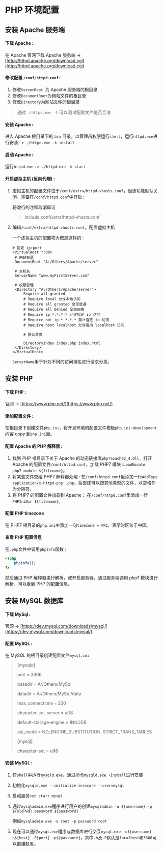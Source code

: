 # PHP 环境配置

## 安装 Apache 服务端

#### 下载 Apache :

在 Apache 官网下载 Apache 服务端 -> [http://httpd.apache.org/download.cgi](http://httpd.apache.org/download.cgi)



#### 修改配置 `/conf/httpd.conf`:

1. 修改`ServerRoot `为 Apache 服务端的根目录
2. 修改`DocumentRoot`为网站文件的根目录
3. 修改`Directory`为网站文件的根目录

> 通过 `./httpd.exe -t` 可以测试配置文件是否合法



#### 安装 Apache :

进入 Apache 根目录下的 `bin` 目录，以管理员权限运行`shell`，运行`httpd.exe`进行安装 : `> ./httpd.exe -k install`



#### 启动 Apache :

运行`httpd.exe` : `> ./httpd.exe -k start`



#### 开启虚拟主机 (反向代理) :

1. 虚拟主机的配置文件位于`/conf/extra/httpd-vhosts.conf`，但该功能默认关闭，需要在`/conf/httpd.conf`中开启 :

   将改行的注释取消即可

   > Include conf/extra/httpd-vhosts.conf

2. 编辑`/conf/extra/httpd-vhosts.conf`，配置虚拟主机

   一个虚拟主机的配置项大概是这样的 :
   
   ```config
   # 指定 ip:port
   <VirtualHost *:80>
   	# 网站目录
   	DocumentRoot "A:/Others/Apache/server"
   
   	# 主机名
   	ServerName "www.myFirstServer.com"
   
   	# 权限管理
   	<Directory "A:/Others/Apache/server">
   		Require all granted
   		# Require local 允许本地访问
   		# Require all granted 全部放通
   		# Require all Denied 全部拒绝
   		# Require ip *.*.*.* 允许指定 ip 访问
   		# Require not ip *.*.*.* 禁止指定 ip 访问
   		# Require host localhost 允许使用 localhost 访问
   
   		# 默认首页
   		
   		DirectoryIndex index.php index.html
   	</Directory>
   </VirtualHost>
   ```
   
   `ServerName`用于针对不同的访问域名进行请求分发。





## 安装 PHP

#### 下载 PHP : 

官网 -> [https://www.php.net/](https://www.php.net/)



#### 添加配置文件 :

在根目录下创建文件`php.ini`，将开发环境的配置文件模板`php.ini-development`内容 copy 到`php.ini`里。



#### 配置 Apache 的 PHP 解释器 :

1. 找到 PHP 根目录下关于 Apache 的动态链接库`php7apache2_4.dll`，打开 Apache 的配置文件`/conf/httpd.conf`，加载 PHP7 模块 :`LoadModule php7_module ${filename}`。
2. 将某些文件交给 PHP7 解释器处理 : 在`/conf/httpd.conf`里添加一行`AddType application/x-httpd-php .php`，后面还可以跟其他类型的文件，以空格作为分隔符。
3. 将 PHP7 的配置文件加载到 Apache： 在`/conf/httpd.conf`里添加一行`PHPIniDir ${filename}`。



#### 配置 PHP timezone

在 PHP7 根目录的`php.ini`中添加一句`timezone = PRC`，表示时区位于中国。



#### 查看 PHP 配置信息

在`.php`文件中调用`phpinfo`函数 :

```php
<?php
    phpinfo();
?>
```

然后通过 PHP 解释器进行解析，或开启服务器，通过服务端调用 php7 模块进行解析，可以看到 PHP 的配置信息。





## 安装 MySQL 数据库

#### 下载 MySql :

官网 -> [https://dev.mysql.com/downloads/mysql/](https://dev.mysql.com/downloads/mysql/)



#### 配置 MySQL :

在 MySQL 的根目录创建配置文件`mysql.ini`

>[mysqld]
>
>port = 3306
>
>basedir = A:/Others/MySql
>
>datadir = A:/Others/MySql/data
>
>max_connections = 200
>
>character-set-server = utf8
>
>default-storage-engine = INNODB
>
>sql_mode = NO_ENGINE_SUBSTITUTION, STRICT_TRANS_TABLES
>
>[mysql]
>
>character-set = utf8



#### 安装 MySQL :

1. 在`shell`中运行`mysqld.exe`，通过命令`mysqld.exe -install`进行安装

2. 初始化`mysqld.exe --initialize-insecure --user=mysql`

3. 启动服务`net start mysql`

4. 通过`mysqladmin.exe`程序进行用户的创建`mysqladmin -u ${username} -p ${oldPwd} password ${password}`

   例如`mysqladmin.exe -u root -p password root`

5. 现在可以通过`mysql.exe`程序与数据库进行交互`mysql.exe -u${username} -h${host} -P{port} -p${password}`，其中`-h`及`-P`默认是`localhost`和`3306`可以直接缺省。

